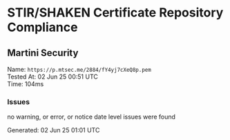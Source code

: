# STIR/SHAKEN Certificate Repository Compliance

## Martini Security

Name: `https://p.mtsec.me/2884/fY4yj7cXeQ8p.pem`\
Tested At: 02 Jun 25 00:51 UTC\
Time: 104ms

### Issues

no warning, or error, or notice date level issues were found

Generated: 02 Jun 25 01:01 UTC